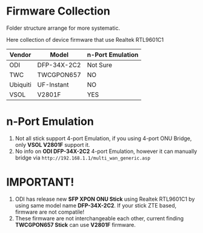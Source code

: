 # Firmware Collection
Folder structure arrange for more systematic.

Here collection of device firmware that use Realtek RTL9601C1

| Vendor   | Model | n-Port Emulation |
|----------|-------|------------------|
| ODI      | DFP-34X-2C2 | Not Sure |
| TWC      | TWCGPON657 | NO |
| Ubiquiti | UF-Instant | NO |
| VSOL     | V2801F | YES |

# n-Port Emulation
1. Not all stick support 4-port Emulation, if you using 4-port ONU Bridge, only **VSOL V2801F** support it.
2. No info on **ODI DFP-34X-2C2** 4-port Emulation, however it can manually bridge via `http://192.168.1.1/multi_wan_generic.asp`

# IMPORTANT!
1. ODI has release new **SFP XPON ONU Stick** using Realtek RTL9601C1 by using same model name **DFP-34X-2C2**. If your stick ZTE based, firmware are not compatile!
2. These firmware are not interchangeable each other, current finding **TWCGPON657 Stick** can use **V2801F** firmware.